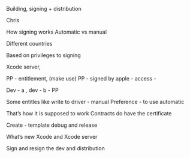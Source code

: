 
Building, signing + distribution

Chris

How signing works
Automatic vs manual

Different countries

Based on privileges to signing

Xcode server,

PP - entitlement, (make use)
PP - signed by apple - access -


Dev - a , dev - b - PP

Some entitles like write to driver - manual
Preference - to use automatic

That’s how it is supposed to work
Contracts do have the certificate


Create - template debug and release


 What’s new Xcode and Xcode server

Sign and resign the dev and distribution
